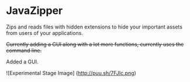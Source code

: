 JavaZipper
==========

Zips and reads files with hidden extensions to hide your important assets from users of your applications.

~~Currently adding a GUI along with a lot more functions, currently uses the command line.~~

Added a GUI.

![Experimental Stage Image] (http://puu.sh/7FJIc.png)

